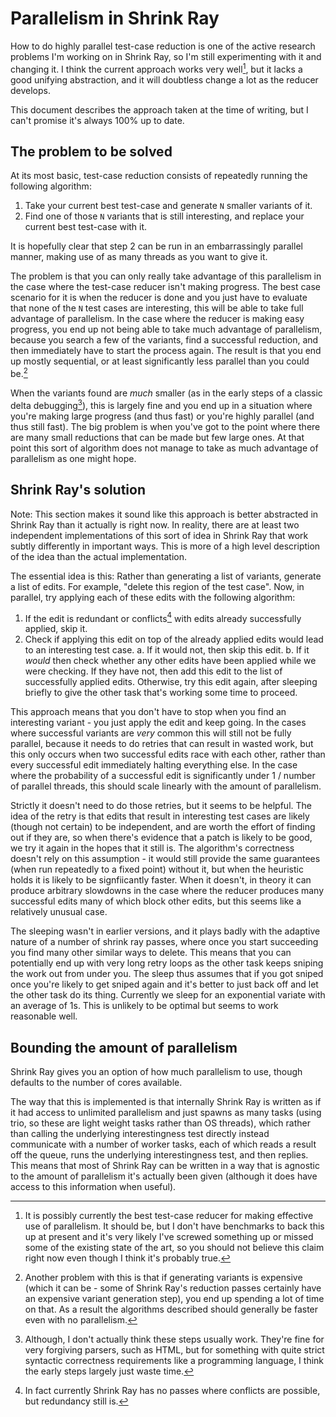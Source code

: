 # Parallelism in Shrink Ray

How to do highly parallel test-case reduction is one of the active research problems I'm working on in Shrink Ray,
so I'm still experimenting with it and changing it. I think the current approach works very well[^1], but it lacks a good unifying
abstraction, and it will doubtless change a lot as the reducer develops.

This document describes the approach taken at the time of writing, but I can't promise it's always 100% up to date.

## The problem to be solved

At its most basic, test-case reduction consists of repeatedly running the following algorithm:

1. Take your current best test-case and generate `N` smaller variants of it.
2. Find one of those `N` variants that is still interesting, and replace your current best test-case with it.

It is hopefully clear that step 2 can be run in an embarrassingly parallel manner, making use of as many threads
as you want to give it.

The problem is that you can only really take advantage of this parallelism in the case where the test-case reducer
isn't making progress. The best case scenario for it is when the reducer is done and you just have to evaluate that
none of the `N` test cases are interesting, this will be able to take full advantage of parallelism. In the case
where the reducer is making easy progress, you end up not being able to take much advantage of parallelism, because
you search a few of the variants, find a successful reduction, and then immediately have to start the process again.
The result is that you end up mostly sequential, or at least significantly less parallel than you could be.[^2]

When the variants found are *much* smaller (as in the early steps of a classic delta debugging[^3]), this is largely
fine and you end up in a situation where you're making large progress (and thus fast) or you're highly parallel 
(and thus still fast). The big problem is when you've got to the point where there are many small reductions that
can be made but few large ones. At that point this sort of algorithm does not manage to take as much advantage of
parallelism as one might hope.

## Shrink Ray's solution

Note: This section makes it sound like this approach is better abstracted in Shrink Ray than it actually is right now.
In reality, there are at least two independent implementations of this sort of idea in Shrink Ray that work subtly
differently in important ways. This is more of a high level description of the idea than the actual implementation.

The essential idea is this: Rather than generating a list of variants, generate a list of edits. For example,
"delete this region of the test case". Now, in parallel, try applying each of these edits with the following
algorithm:

1. If the edit is redundant or conflicts[^4] with edits already successfully applied, skip it.
2. Check if applying this edit on top of the already applied edits would lead to an interesting test case.
      a. If it would not, then skip this edit.
      b. If it *would* then check whether any other edits have been applied while we were checking. If they
         have not, then add this edit to the list of successfully applied edits. Otherwise, try this edit again,
         after sleeping briefly to give the other task that's working some time to proceed.

This approach means that you don't have to stop when you find an interesting variant - you just apply the edit
and keep going. In the cases where successful variants are *very* common this will still not be fully parallel,
because it needs to do retries that can result in wasted work, but this only occurs when two successful edits
race with each other, rather than every successful edit immediately halting everything else. In the case where
the probability of a successful edit is significantly under 1 / number of parallel threads, this should scale
linearly with the amount of parallelism.

Strictly it doesn't need to do those retries, but it seems to be helpful. The idea of the retry is that edits
that result in interesting test cases are likely (though not certain) to be independent,
and are worth the effort of finding out if they are, so when there's evidence that a patch is likely to be good,
we try it again in the hopes that it still is. The algorithm's correctness doesn't rely on this assumption - it
would still provide the same guarantees (when run repeatedly to a fixed point) without it, but when the heuristic
holds it is likely to be signfiicantly faster. When it doesn't, in theory it can produce arbitrary slowdowns in
the case where the reducer produces many successful edits many of which block other edits, but this seems like a
relatively unusual case.

The sleeping wasn't in earlier versions, and it plays badly with the adaptive nature of a number of shrink ray
passes, where once you start succeeding you find many other similar ways to delete. This means that you can
potentially end up with very long retry loops as the other task keeps sniping the work out from under you.
The sleep thus assumes that if you got sniped once you're likely to get sniped again and it's better to just
back off and let the other task do its thing. Currently we sleep for an exponential variate with an average of
1s. This is unlikely to be optimal but seems to work reasonable well.

## Bounding the amount of parallelism

Shrink Ray gives you an option of how much parallelism to use, though defaults to the number of cores available.

The way that this is implemented is that internally Shrink Ray is written as if it had access to unlimited
parallelism and just spawns as many tasks (using trio, so these are light weight tasks rather than OS threads),
which rather than calling the underlying interestingness test directly instead communicate with a number of
worker tasks, each of which reads a result off the queue, runs the underlying interestingness test, and then
replies. This means that most of Shrink Ray can be written in a way that is agnostic to the amount of parallelism
it's actually been given (although it does have access to this information when useful).


[^1]: It is possibly currently the best test-case reducer for making effective use of parallelism. It should be,
      but I don't have benchmarks to back this up at present and it's very likely I've screwed something up or missed
      some of the existing state of the art, so you should not believe this claim right now even though I think it's probably true.

[^2]: Another problem with this is that if generating variants is expensive (which it can be - some of Shrink Ray's reduction passes
      certainly have an expensive variant generation step), you end up spending a lot of time on that. As a result the
      algorithms described should generally be faster even with no parallelism.

[^3]: Although, I don't actually think these steps usually work. They're fine for very forgiving parsers, such as HTML,
      but for something with quite strict syntactic correctness requirements like a programming language, I think the
      early steps largely just waste time.

[^4]: In fact currently Shrink Ray has no passes where conflicts are possible, but redundancy still is.